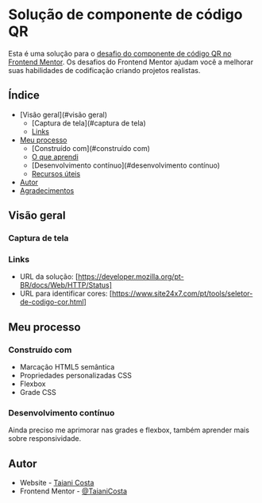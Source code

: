 # Solução de componente de código QR

Esta é uma solução para o [desafio do componente de código QR no Frontend Mentor](https://www.frontendmentor.io/challenges/qr-code-component-iux_sIO_H). Os desafios do Frontend Mentor ajudam você a melhorar suas habilidades de codificação criando projetos realistas.

## Índice

- [Visão geral](#visão geral)
  - [Captura de tela](#captura de tela)
  - [Links](#links)
- [Meu processo](#meu-processo)
  - [Construído com](#construído com)
  - [O que aprendi](#o-que-aprendi)
  - [Desenvolvimento contínuo](#desenvolvimento contínuo)
  - [Recursos úteis](#useful-resources)
- [Autor](#autor)
- [Agradecimentos](#acknowledgments)


## Visão geral

### Captura de tela



### Links

- URL da solução: [https://developer.mozilla.org/pt-BR/docs/Web/HTTP/Status]
- URL para identificar cores: [https://www.site24x7.com/pt/tools/seletor-de-codigo-cor.html]

## Meu processo

### Construído com

- Marcação HTML5 semântica
- Propriedades personalizadas CSS
- Flexbox
- Grade CSS

### Desenvolvimento contínuo

Ainda preciso me aprimorar nas grades e flexbox, também aprender mais sobre responsividade.

## Autor

- Website - [Taiani Costa](https://github.com/TaianiCosta)
- Frontend Mentor - [@TaianiCosta](https://www.frontendmentor.io/profile/TaianiCosta)

